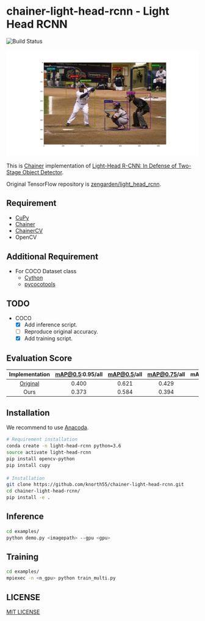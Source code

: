 chainer-light-head-rcnn - Light Head RCNN
=========================================

![Build Status](https://travis-ci.com/knorth55/chainer-light-head-rcnn.svg?branch=master)

![Example](static/coco_example.png)

This is [Chainer](https://github.com/chainer/chainer) implementation of [Light-Head R-CNN: In Defense of Two-Stage Object Detector](https://arxiv.org/abs/1711.07264).

Original TensorFlow repository is [zengarden/light_head_rcnn](https://github.com/zengarden/light_head_rcnn).

Requirement
-----------

- [CuPy](https://github.com/cupy/cupy)
- [Chainer](https://github.com/chainer/chainer)
- [ChainerCV](https://github.com/chainer/chainercv)
- OpenCV

Additional Requirement
----------------------
- For COCO Dataset class
  - [Cython](http://cython.org/)
  - [pycocotools](https://github.com/cocodataset/cocoapi)


TODO
----
- COCO
  - [x] Add inference script. 
  - [ ] Reproduce original accuracy. 
  - [x] Add training script. 

Evaluation Score
----------------

| Implementation | mAP@0.5:0.95/all | mAP@0.5/all | mAP@0.75/all | mAP:0.5:0.95/small | mAP:0.5:0.95/medium | mAP:0.5:0.95/large |
|:--------------:|:----------------:|:-----------:|:------------:|:------------------:|:-------------------:|:------------------:|
| [Original](https://github.comzengarden/light_head_rcnn) | 0.400 | 0.621 | 0.429 | 0.225 | 0.446 | 0.540 |
| Ours | 0.373 | 0.584 | 0.394 | 0.179 | 0.416 | 0.539 |

Installation
------------

We recommend to use [Anacoda](https://anaconda.org/).

```bash
# Requirement installation
conda create -n light-head-rcnn python=3.6
source activate light-head-rcnn
pip install opencv-python
pip install cupy

# Installation
git clone https://github.com/knorth55/chainer-light-head-rcnn.git
cd chainer-light-head-rcnn/
pip install -e .
```

Inference
---------

```bash
cd examples/
python demo.py <imagepath> --gpu <gpu>
```

Training
--------

```bash
cd examples/
mpiexec -n <n_gpu> python train_multi.py
```


LICENSE
-------
[MIT LICENSE](LICENSE)
